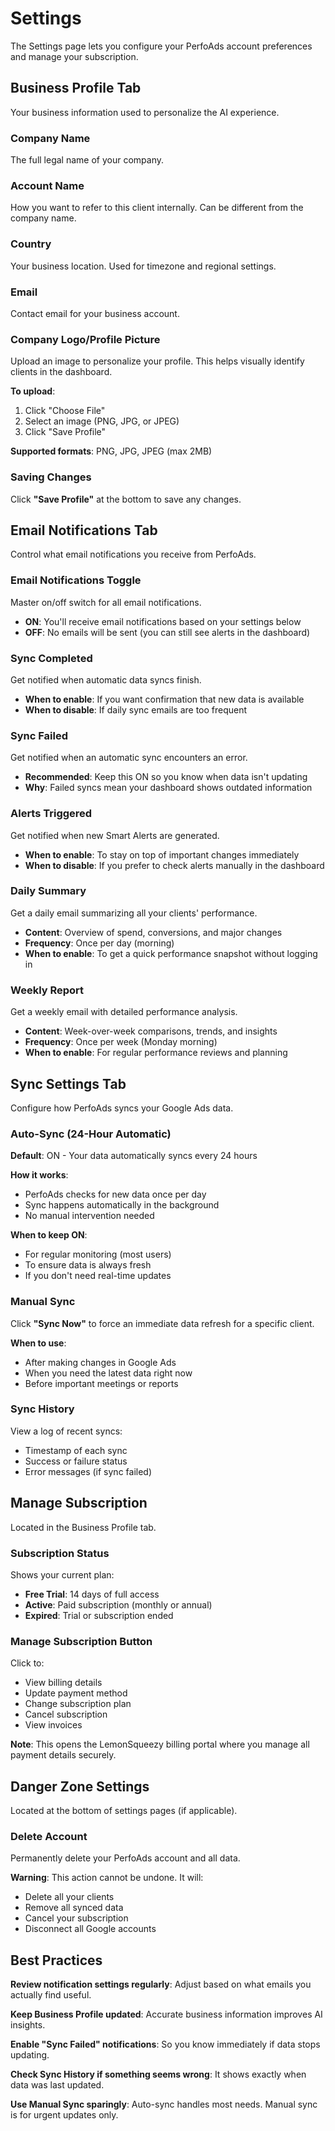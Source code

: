 # Settings

The Settings page lets you configure your PerfoAds account preferences and manage your subscription.

## Business Profile Tab

Your business information used to personalize the AI experience.

### Company Name
The full legal name of your company.

### Account Name
How you want to refer to this client internally. Can be different from the company name.

### Country
Your business location. Used for timezone and regional settings.

### Email
Contact email for your business account.

### Company Logo/Profile Picture
Upload an image to personalize your profile. This helps visually identify clients in the dashboard.

**To upload**:
1. Click "Choose File"
2. Select an image (PNG, JPG, or JPEG)
3. Click "Save Profile"

**Supported formats**: PNG, JPG, JPEG (max 2MB)

### Saving Changes
Click **"Save Profile"** at the bottom to save any changes.

## Email Notifications Tab

Control what email notifications you receive from PerfoAds.

### Email Notifications Toggle
Master on/off switch for all email notifications.
- **ON**: You'll receive email notifications based on your settings below
- **OFF**: No emails will be sent (you can still see alerts in the dashboard)

### Sync Completed
Get notified when automatic data syncs finish.
- **When to enable**: If you want confirmation that new data is available
- **When to disable**: If daily sync emails are too frequent

### Sync Failed
Get notified when an automatic sync encounters an error.
- **Recommended**: Keep this ON so you know when data isn't updating
- **Why**: Failed syncs mean your dashboard shows outdated information

### Alerts Triggered
Get notified when new Smart Alerts are generated.
- **When to enable**: To stay on top of important changes immediately
- **When to disable**: If you prefer to check alerts manually in the dashboard

### Daily Summary
Get a daily email summarizing all your clients' performance.
- **Content**: Overview of spend, conversions, and major changes
- **Frequency**: Once per day (morning)
- **When to enable**: To get a quick performance snapshot without logging in

### Weekly Report
Get a weekly email with detailed performance analysis.
- **Content**: Week-over-week comparisons, trends, and insights
- **Frequency**: Once per week (Monday morning)
- **When to enable**: For regular performance reviews and planning

## Sync Settings Tab

Configure how PerfoAds syncs your Google Ads data.

### Auto-Sync (24-Hour Automatic)
**Default**: ON - Your data automatically syncs every 24 hours

**How it works**:
- PerfoAds checks for new data once per day
- Sync happens automatically in the background
- No manual intervention needed

**When to keep ON**:
- For regular monitoring (most users)
- To ensure data is always fresh
- If you don't need real-time updates

### Manual Sync
Click **"Sync Now"** to force an immediate data refresh for a specific client.

**When to use**:
- After making changes in Google Ads
- When you need the latest data right now
- Before important meetings or reports

### Sync History
View a log of recent syncs:
- Timestamp of each sync
- Success or failure status
- Error messages (if sync failed)

## Manage Subscription

Located in the Business Profile tab.

### Subscription Status
Shows your current plan:
- **Free Trial**: 14 days of full access
- **Active**: Paid subscription (monthly or annual)
- **Expired**: Trial or subscription ended

### Manage Subscription Button
Click to:
- View billing details
- Update payment method
- Change subscription plan
- Cancel subscription
- View invoices

**Note**: This opens the LemonSqueezy billing portal where you manage all payment details securely.

## Danger Zone Settings

Located at the bottom of settings pages (if applicable).

### Delete Account
Permanently delete your PerfoAds account and all data.

**Warning**: This action cannot be undone. It will:
- Delete all your clients
- Remove all synced data
- Cancel your subscription
- Disconnect all Google accounts

## Best Practices

**Review notification settings regularly**: Adjust based on what emails you actually find useful.

**Keep Business Profile updated**: Accurate business information improves AI insights.

**Enable "Sync Failed" notifications**: So you know immediately if data stops updating.

**Check Sync History if something seems wrong**: It shows exactly when data was last updated.

**Use Manual Sync sparingly**: Auto-sync handles most needs. Manual sync is for urgent updates only.
